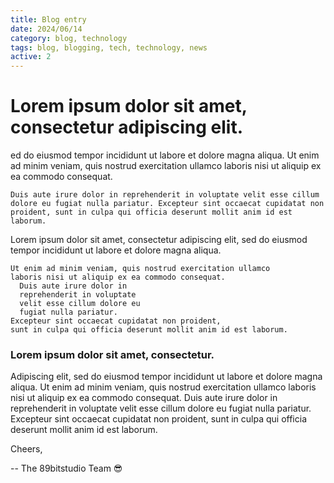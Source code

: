 ```yaml
---
title: Blog entry
date: 2024/06/14
category: blog, technology
tags: blog, blogging, tech, technology, news
active: 2
---
```


# Lorem ipsum dolor sit amet, consectetur adipiscing elit.

ed do eiusmod tempor incididunt ut labore et dolore magna aliqua. Ut enim ad minim veniam, quis nostrud exercitation ullamco laboris nisi ut aliquip ex ea commodo consequat. 

```
Duis aute irure dolor in reprehenderit in voluptate velit esse cillum dolore eu fugiat nulla pariatur. Excepteur sint occaecat cupidatat non proident, sunt in culpa qui officia deserunt mollit anim id est laborum.
```

Lorem ipsum dolor sit amet, consectetur adipiscing elit, sed do eiusmod tempor incididunt ut labore et dolore magna aliqua. 

```
Ut enim ad minim veniam, quis nostrud exercitation ullamco 
laboris nisi ut aliquip ex ea commodo consequat. 
  Duis aute irure dolor in 
  reprehenderit in voluptate 
  velit esse cillum dolore eu 
  fugiat nulla pariatur. 
Excepteur sint occaecat cupidatat non proident, 
sunt in culpa qui officia deserunt mollit anim id est laborum.
```

### Lorem ipsum dolor sit amet, consectetur.

Adipiscing elit, sed do eiusmod tempor incididunt ut labore et dolore magna aliqua. Ut enim ad minim veniam, quis nostrud exercitation ullamco laboris nisi ut aliquip ex ea commodo consequat. Duis aute irure dolor in reprehenderit in voluptate velit esse cillum dolore eu fugiat nulla pariatur. Excepteur sint occaecat cupidatat non proident, sunt in culpa qui officia deserunt mollit anim id est laborum.

Cheers,

-- The 89bitstudio Team 😎
